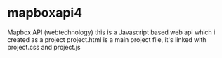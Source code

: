 # mapboxapi4
Mapbox API (webtechnology)
this is a Javascript based web api which i created as a project
project.html is a main project file, it's linked with project.css and project.js
